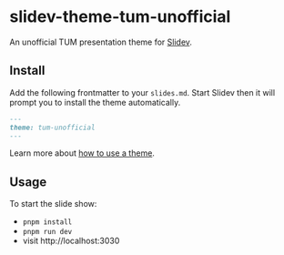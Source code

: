# slidev-theme-tum-unofficial

An unofficial TUM presentation theme for [Slidev](https://sli.dev).

## Install

Add the following frontmatter to your `slides.md`. Start Slidev then it will prompt you to install the theme automatically.

```md
---
theme: tum-unofficial
---
```

Learn more about [how to use a theme](https://sli.dev/themes/use).


## Usage 

To start the slide show:

- `pnpm install`
- `pnpm run dev`
- visit http://localhost:3030
